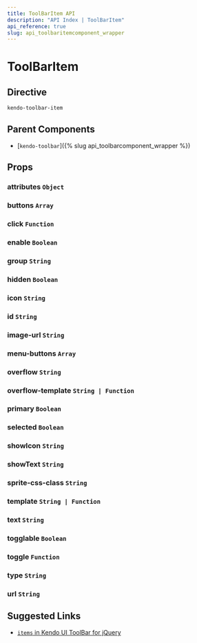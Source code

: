 ```yaml
---
title: ToolBarItem API
description: "API Index | ToolBarItem"
api_reference: true
slug: api_toolbaritemcomponent_wrapper
---
```


# ToolBarItem

## Directive

`kendo-toolbar-item`

## Parent Components

* [`kendo-toolbar`]({% slug api_toolbarcomponent_wrapper %})

## Props

### attributes `Object`

### buttons `Array`

### click `Function`

### enable `Boolean`

### group `String`

### hidden `Boolean`

### icon `String`

### id `String`

### image-url `String`

### menu-buttons `Array`

### overflow `String`

### overflow-template `String | Function`

### primary `Boolean`

### selected `Boolean`

### showIcon `String`

### showText `String`

### sprite-css-class `String`

### template `String | Function`

### text `String`

### togglable `Boolean`

### toggle `Function`

### type `String`

### url `String`

## Suggested Links

* [`items` in Kendo UI ToolBar for jQuery](https://docs.telerik.com/kendo-ui/api/javascript/dataviz/ui/barcode/configuration/border)
